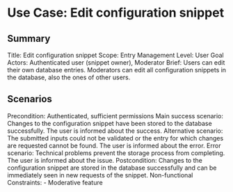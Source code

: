 # Use Case: Edit configuration snippet

## Summary

Title: Edit configuration snippet
Scope: Entry Management
Level: User Goal
Actors: Authenticated user (snippet owner), Moderator
Brief: Users can edit their own database entries. Moderators can edit all configuration snippets in the database, also the ones of other users.

## Scenarios

Precondition: Authenticated, sufficient permissions
Main success scenario: Changes to the configuration snippet have been stored to the database successfully. The user is informed about the success.
Alternative scenario: The submitted inputs could not be validated or the entry for which changes are requested cannot be found. The user is informed about the error.
Error scenario: Technical problems prevent the storage process from completing. The user is informed about the issue.
Postcondition: Changes to the configuration snippet are stored in the database successfully and can be immediately seen in new requests of the snippet.
Non-functional Constraints:
	- Moderative feature
